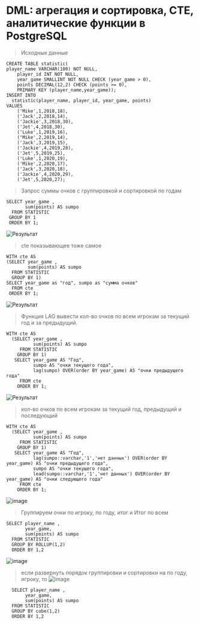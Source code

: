 # DML: агрегация и сортировка, CTE, аналитические функции в PostgreSQL 
> Исходные данные
```
CREATE TABLE statistic(
player_name VARCHAR(100) NOT NULL,
    player_id INT NOT NULL,
    year_game SMALLINT NOT NULL CHECK (year_game > 0),
    points DECIMAL(12,2) CHECK (points >= 0),
    PRIMARY KEY (player_name,year_game));
INSERT INTO
  statistic(player_name, player_id, year_game, points)
VALUES
    ('Mike',1,2018,18),
    ('Jack',2,2018,14),
    ('Jackie',3,2018,30),
    ('Jet',4,2018,30),
    ('Luke',1,2019,16),
    ('Mike',2,2019,14),
    ('Jack',3,2019,15),
    ('Jackie',4,2019,28),
    ('Jet',5,2019,25),
    ('Luke',1,2020,19),
    ('Mike',2,2020,17),
    ('Jack',3,2020,18),
    ('Jackie',4,2020,29),
    ('Jet',5,2020,27);
```
> Запрос суммы очков с группировкой и сортировкой по годам
```
SELECT year_game , 
       sum(points) AS sumpo
  FROM STATISTIC
 GROUP BY 1
 ORDER BY 1;
```
![Результат](https://github.com/user-attachments/assets/5da4ceef-b6f7-44fd-84b8-151b7d64c808)
> cte показывающее тоже самое
```
WITH cte AS   
(SELECT year_game , 
        sum(points) AS sumpo
  FROM STATISTIC
  GROUP BY 1)
SELECT year_game as "год", sumpo as "сумма очков" 
  FROM cte
 ORDER BY 1;
```
![Результат](https://github.com/user-attachments/assets/83cc15ba-347d-48e8-a7db-958082340c66)
> Функция LAG вывести кол-во очков по всем игрокам за текущий год и за предыдущий.
```
WITH cte AS   
  (SELECT year_game , 
          sum(points) AS sumpo
     FROM STATISTIC
    GROUP BY 1)
   SELECT year_game AS "Год", 
          sumpo AS "очки текущего года", 
          lag(sumpo) OVER(order BY year_game) AS "очки предыдущего года"
     FROM cte
    ORDER BY 1;
```
![Результат](https://github.com/user-attachments/assets/9ce74813-c006-49f6-b37b-2f8988911966)
> кол-во очков по всем игрокам за текущий год, предыдущий и последующий
```
WITH cte AS   
  (SELECT year_game , 
          sum(points) AS sumpo
     FROM STATISTIC
    GROUP BY 1)
   SELECT year_game AS "Год",
          lag(sumpo::varchar,'1','нет данных') OVER(order BY year_game) AS "очки предыдущего года",
          sumpo AS "очки текущего года", 
          lead(sumpo::varchar,'1','нет данных') OVER(order BY year_game) AS "очки следующего года"
     FROM cte
    ORDER BY 1;
```
![image](https://github.com/user-attachments/assets/52d4a227-bbdf-4931-aa6f-e59336a256ad)
> Группируем очки по игроку, по году, итог и Итог по всем 
```
SELECT player_name , 
       year_game, 
       sum(points) AS sumpo
  FROM STATISTIC
  GROUP BY ROLLUP(1,2)
  ORDER BY 1,2
```
![image](https://github.com/user-attachments/assets/ef9ed686-f492-4d75-8e85-9e0e93539b1e)
> если развернуть порядок группировки и сортировки на по году, игроку, то
![image](https://github.com/user-attachments/assets/8c7e5d00-7e35-49d0-b30e-daca9ed9bd87)

> 
```
  SELECT player_name , 
       year_game, 
       sum(points) AS sumpo
  FROM STATISTIC
  GROUP BY cube(1,2)
  ORDER BY 1,2
```
